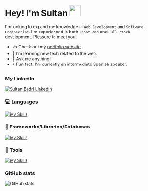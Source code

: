 # Hey! I'm Sultan <img src="https://user-images.githubusercontent.com/1303154/88677602-1635ba80-d120-11ea-84d8-d263ba5fc3c0.gif" width="36px" height="36px" />

I'm looking to expand my knowledge in `Web Development` and `Software Engineering`. I'm experienced in both `Front-end` and `Full-stack` development. Pleasure to meet you!

- ✍ Check out my [portfolio website](https://sultanbadri.vercel.app/).
- 🌱 I’m learning new tech related to the web.
- 💬 Ask me anything!
- ⚡ Fun fact: I'm currently an intermediate Spanish speaker. 

### My LinkedIn
[![Sultan Badri Linkedin](https://skillicons.dev/icons?i=linkedin)](https://www.linkedin.com/in/sultanbadri/)

### 💻 Languages
[![My Skills](https://skillicons.dev/icons?i=ts,js,py,java,go,r,html,css)](https://skillicons.dev)

### 🧰 Frameworks/Libraries/Databases
[![My Skills](https://skillicons.dev/icons?i=react,nodejs,express,mongodb,nextjs,graphql,svelte,jest,redux,jquery,sass,styledcomponents,tailwind)](https://skillicons.dev)

### 🔧 Tools
[![My Skills](https://skillicons.dev/icons?i=git,webpack,vite,heroku,figma)](https://skillicons.dev)

### GitHub stats
![GitHub stats](https://github-readme-stats.zohan.tech/api?username=SultanBadri&show_icons=true&theme=react&&hide_border=true)
